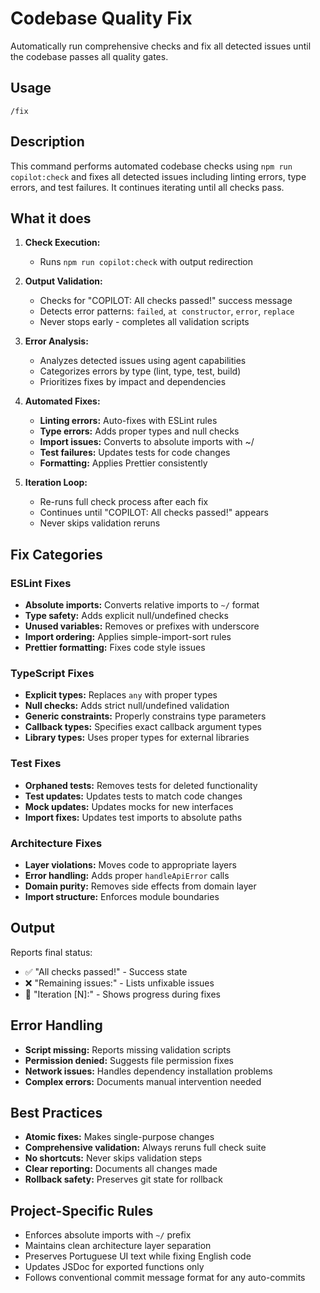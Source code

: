 # Codebase Quality Fix

Automatically run comprehensive checks and fix all detected issues until the codebase passes all quality gates.

## Usage

```
/fix
```

## Description

This command performs automated codebase checks using `npm run copilot:check` and fixes all detected issues including linting errors, type errors, and test failures. It continues iterating until all checks pass.

## What it does

1. **Check Execution:**
   - Runs `npm run copilot:check` with output redirection

2. **Output Validation:**
   - Checks for "COPILOT: All checks passed!" success message
   - Detects error patterns: `failed`, `at constructor`, `error`, `replace`
   - Never stops early - completes all validation scripts

3. **Error Analysis:**
   - Analyzes detected issues using agent capabilities
   - Categorizes errors by type (lint, type, test, build)
   - Prioritizes fixes by impact and dependencies

4. **Automated Fixes:**
   - **Linting errors:** Auto-fixes with ESLint rules
   - **Type errors:** Adds proper types and null checks
   - **Import issues:** Converts to absolute imports with ~/
   - **Test failures:** Updates tests for code changes
   - **Formatting:** Applies Prettier consistently

5. **Iteration Loop:**
   - Re-runs full check process after each fix
   - Continues until "COPILOT: All checks passed!" appears
   - Never skips validation reruns

## Fix Categories

### ESLint Fixes
- **Absolute imports:** Converts relative imports to `~/` format
- **Type safety:** Adds explicit null/undefined checks
- **Unused variables:** Removes or prefixes with underscore
- **Import ordering:** Applies simple-import-sort rules
- **Prettier formatting:** Fixes code style issues

### TypeScript Fixes
- **Explicit types:** Replaces `any` with proper types
- **Null checks:** Adds strict null/undefined validation
- **Generic constraints:** Properly constrains type parameters
- **Callback types:** Specifies exact callback argument types
- **Library types:** Uses proper types for external libraries

### Test Fixes
- **Orphaned tests:** Removes tests for deleted functionality
- **Test updates:** Updates tests to match code changes
- **Mock updates:** Updates mocks for new interfaces
- **Import fixes:** Updates test imports to absolute paths

### Architecture Fixes
- **Layer violations:** Moves code to appropriate layers
- **Error handling:** Adds proper `handleApiError` calls
- **Domain purity:** Removes side effects from domain layer
- **Import structure:** Enforces module boundaries

## Output

Reports final status:
- ✅ "All checks passed!" - Success state
- ❌ "Remaining issues:" - Lists unfixable issues
- 🔄 "Iteration [N]:" - Shows progress during fixes

## Error Handling

- **Script missing:** Reports missing validation scripts
- **Permission denied:** Suggests file permission fixes
- **Network issues:** Handles dependency installation problems
- **Complex errors:** Documents manual intervention needed

## Best Practices

- **Atomic fixes:** Makes single-purpose changes
- **Comprehensive validation:** Always reruns full check suite
- **No shortcuts:** Never skips validation steps
- **Clear reporting:** Documents all changes made
- **Rollback safety:** Preserves git state for rollback

## Project-Specific Rules

- Enforces absolute imports with `~/` prefix
- Maintains clean architecture layer separation
- Preserves Portuguese UI text while fixing English code
- Updates JSDoc for exported functions only
- Follows conventional commit message format for any auto-commits
